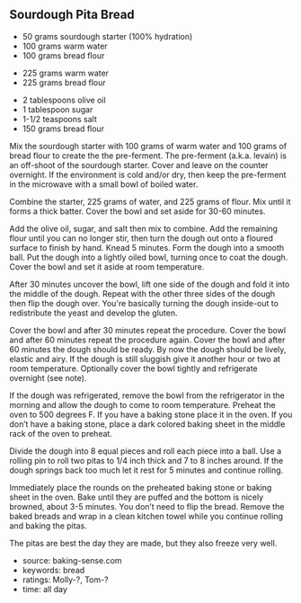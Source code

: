 Sourdough Pita Bread
--------------------

- 50 grams sourdough starter (100% hydration)
- 100 grams warm water
- 100 grams bread flour
<!-- -->
- 225 grams warm water
- 225 grams bread flour
<!-- -->
- 2 tablespoons olive oil
- 1 tablespoon sugar
- 1-1/2 teaspoons salt
- 150 grams bread flour

Mix the sourdough starter with 100 grams of warm water and 100 grams
of bread flour to create the the pre-ferment.  The pre-ferment
(a.k.a. levain) is an off-shoot of the sourdough starter.  Cover and
leave on the counter overnight.  If the environment is cold and/or
dry, then keep the pre-ferment in the microwave with a small bowl of
boiled water.

Combine the starter, 225 grams of water, and 225 grams of flour. Mix
until it forms a thick batter. Cover the bowl and set aside for 30-60
minutes.

Add the olive oil, sugar, and salt then mix to combine. Add the
remaining flour until you can no longer stir, then turn the dough out
onto a floured surface to finish by hand.  Knead 5 minutes. Form the
dough into a smooth ball.  Put the dough into a lightly oiled bowl,
turning once to coat the dough. Cover the bowl and set it aside at
room temperature.

After 30 minutes uncover the bowl, lift one side of the dough and fold
it into the middle of the dough. Repeat with the other three sides of
the dough then flip the dough over. You're basically turning the dough
inside-out to redistribute the yeast and develop the gluten.

Cover the bowl and after 30 minutes repeat the procedure. Cover the
bowl and after 60 minutes repeat the procedure again. Cover the bowl
and after 60 minutes the dough should be ready.  By now the dough
should be lively, elastic and airy. If the dough is still sluggish
give it another hour or two at room temperature.  Optionally cover the
bowl tightly and refrigerate overnight (see note).

If the dough was refrigerated, remove the bowl from the refrigerator
in the morning and allow the dough to come to room temperature.
Preheat the oven to 500 degrees F.  If you have a baking stone place
it in the oven. If you don’t have a baking stone, place a dark colored
baking sheet in the middle rack of the oven to preheat.

Divide the dough into 8 equal pieces and roll each piece into a
ball. Use a rolling pin to roll two pitas to 1/4 inch thick and 7 to 8
inches around. If the dough springs back too much let it rest for 5
minutes and continue rolling.

Immediately place the rounds on the preheated baking stone or baking
sheet in the oven. Bake until they are puffed and the bottom is nicely
browned, about 3-5 minutes. You don’t need to flip the bread. Remove
the baked breads and wrap in a clean kitchen towel while you continue
rolling and baking the pitas.

The pitas are best the day they are made, but they also freeze very
well.

- source: baking-sense.com
- keywords: bread
- ratings: Molly-?, Tom-?
- time: all day
